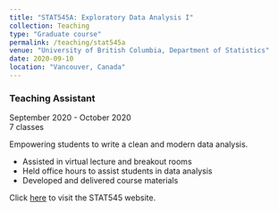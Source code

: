 ```yaml
---
title: "STAT545A: Exploratory Data Analysis I"
collection: Teaching
type: "Graduate course"
permalink: /teaching/stat545a
venue: "University of British Columbia, Department of Statistics"
date: 2020-09-10
location: "Vancouver, Canada"
---
```


### Teaching Assistant  
September 2020 - October 2020  
7 classes

Empowering students to write a clean and modern data analysis.  

* Assisted in virtual lecture and breakout rooms
* Held office hours to assist students in data analysis
* Developed and delivered course materials

Click [here](https://stat545.stat.ubc.ca) to visit the STAT545 website.
